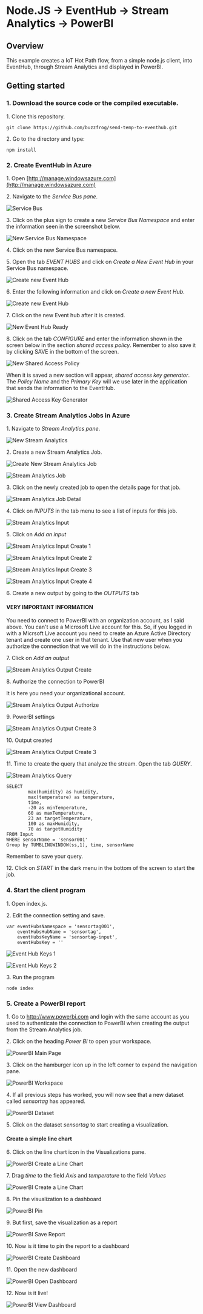 # Node.JS -> EventHub -> Stream Analytics -> PowerBI #

## Overview ##

This example creates a IoT Hot Path flow, from a simple node.js client, into EventHub, through Stream Analytics and displayed
in PowerBI.

## Getting started ##

### 1. Download the source code or the compiled executable. ####
1\. Clone this repository.
```
git clone https://github.com/buzzfrog/send-temp-to-eventhub.git
```
2\. Go to the directory and type:
```
npm install
```

### 2. Create EventHub in Azure ####
1\. Open [http://manage.windowsazure.com](http://manage.windowsazure.com)

2\. Navigate to the *Service Bus pane*.

![Service Bus](images/service-bus.png)

3\. Click on the plus sign to create a new *Service Bus Namespace* and enter the information seen in the screenshot below.

![New Service Bus Namespace](images/service-bus-create-namespace.png)

4\. Click on the new Service Bus namespace.

5\. Open the tab *EVENT HUBS* and click on *Create a New Event Hub* in your Service Bus namespace.

![Create new Event Hub](images/service-bus-create-event-hub-start.png)

6\. Enter the following information and click on *Create a new Event Hub*.

![Create new Event Hub](images/event-hub-create.png)

7\. Click on the new Event hub after it is created.

![New Event Hub Ready](images/event-hub-created.png)

8\. Click on the tab *CONFIGURE* and enter the information shown in the screen below in the section *shared access policy*. Remember
to also save it by clicking SAVE in the bottom of the screen.

![New Shared Access Policy](images/event-hub-shared-access-policy.png)

When it is saved a new section will appear, *shared access key generator*. The *Policy Name* and the *Primary Key* will we
use later in the application that sends the information to the EventHub.

![Shared Access Key Generator](images/event-hub-shared-access-key-generator.png)

### 3. Create Stream Analytics Jobs in Azure ###
1\. Navigate to *Stream Analytics pane*.

![New Stream Analytics](images/stream-analytics-new.png)

2\. Create a new Stream Analytics Job.

![Create New Stream Analytics Job](images/stream-analytics-create-new.png)

![Stream Analytics Job](images/stream-analytics-job.png)

3\. Click on the newly created job to open the details page for that job.

![Stream Analytics Job Detail](images/stream-analytics-job-detail.png)

4\. Click on *INPUTS* in the tab menu to see a list of inputs for this job.

![Stream Analytics Input](images/stream-analytics-job-input.png)

5\. Click on *Add an input*

![Stream Analytics Input Create 1](images/stream-analytics-job-input-create-1.png)

![Stream Analytics Input Create 2](images/stream-analytics-job-input-create-2.png)

![Stream Analytics Input Create 3](images/stream-analytics-job-input-create-3.png)

![Stream Analytics Input Create 4](images/stream-analytics-job-input-create-4.png)

6\. Create a new output by going to the *OUTPUTS* tab

#### VERY IMPORTANT INFORMATION ####
You need to connect to PowerBI with an organization account, as I said above. You can't use a Microsoft Live account for this. So, if you
logged in with a Micrsoft Live account you need to create an Azure Active Directory tenant and create one user in that tenant. Use
that new user when you authorize the connection that we will do in the instructions below.

7\. Click on *Add an output*

![Stream Analytics Output Create](images/stream-analytics-job-output-create-1.png)

8\. Authorize the connection to PowerBI

It is here you need your organizational account.

![Stream Analytics Output Authorize](images/stream-analytics-job-output-create-authorize.png)

9\. PowerBI settings

![Stream Analytics Output Create 3](images/stream-analytics-job-output-create-3.png)

10\. Output created

![Stream Analytics Output Create 3](images/stream-analytics-job-output-created.png)

11\. Time to create the query that analyze the stream. Open the tab *QUERY*.

![Stream Analytics Query](images/stream-analytics-job-query.png)

```
SELECT 
        max(humidity) as humidity,
        max(temperature) as temperature,
        time,
        -20 as minTemperature,
        60 as maxTemperature,
        23 as targetTemperature,
        100 as maxHumidity,
        70 as targetHumidity
FROM Input 
WHERE sensorName = 'sensor001'
Group by TUMBLINGWINDOW(ss,1), time, sensorName
```

Remember to save your query.

12\. Click on *START* in the dark menu in the bottom of the screen to start the job.

### 4. Start the client program
1\. Open index.js.

2\. Edit the connection setting and save.

```
var eventHubsNamespace = 'sensortag001',
    eventHubsHubName = 'sensortag',
    eventHubsKeyName = 'sensortag-input',
    eventHubsKey = ''
```
![Event Hub Keys 1](images/even-hub-keys1.png)

![Event Hub Keys 2](images/even-hub-keys2.png)

3\. Run the program
```
node index
```

### 5. Create a PowerBI report ###

1\. Go to http://www.powerbi.com and login with the same account as you used to authenticate the connection to PowerBI when creating the
output from the Stream Analytics job.

2\. Click on the heading *Power BI* to open your workspace.

![PowerBI Main Page](images/powerbi-main.png)

3\. Click on the hamburger icon up in the left corner to expand the navigation pane.

![PowerBI Workspace](images/powerbi-open-ws.png)

4\. If all previous steps has worked, you will now see that a new dataset called *sensortag* has appeared.

![PowerBI Dataset](images/powerbi-dataset.png)

5\. Click on the dataset *sensortag* to start creating a visualization.

#### Create a simple line chart ####

6\. Click on the line chart icon in the Visualizations pane.

![PowerBI Create a Line Chart](images/powerbi-dataset-open.png)

7\. Drag *time* to the field *Axis* and *temperature* to the field *Values*

![PowerBI Create a Line Chart](images/powerbi-create-line-chart.png)

8\. Pin the visualization to a dashboard

![PowerBI Pin](images/powerbi-pin.png)

9\. But first, save the visualization as a report

![PowerBI Save Report](images/powerbi-save-report.png)

10\. Now is it time to pin the report to a dashboard

![PowerBI Create Dashboard](images/powerbi-create-dashboard.png)

11\. Open the new dashboard

![PowerBI Open Dashboard](images/powerbi-open-dashboard.png)

12\. Now is it live!

![PowerBI View Dashboard](images/powerbi-show-dashboard.png)




 






